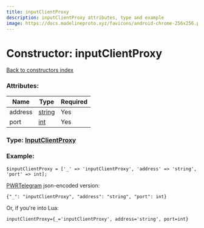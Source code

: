 ```yaml
---
title: inputClientProxy
description: inputClientProxy attributes, type and example
image: https://docs.madelineproto.xyz/favicons/android-chrome-256x256.png
---
```

# Constructor: inputClientProxy  
[Back to constructors index](index.md)



### Attributes:

| Name     |    Type       | Required |
|----------|---------------|----------|
|address|[string](../types/string.md) | Yes|
|port|[int](../types/int.md) | Yes|



### Type: [InputClientProxy](../types/InputClientProxy.md)


### Example:

```
$inputClientProxy = ['_' => 'inputClientProxy', 'address' => 'string', 'port' => int];
```  

[PWRTelegram](https://pwrtelegram.xyz) json-encoded version:

```
{"_": "inputClientProxy", "address": "string", "port": int}
```


Or, if you're into Lua:  


```
inputClientProxy={_='inputClientProxy', address='string', port=int}

```


